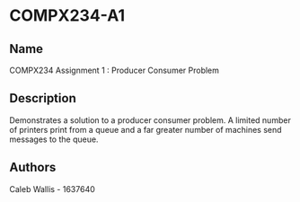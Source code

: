 # COMPX234-A1

## Name
COMPX234 Assignment 1 : Producer Consumer Problem

## Description
Demonstrates a solution to a producer consumer problem.
A limited number of printers print from a queue and a far greater number of machines send messages to the queue.

## Authors
Caleb Wallis - 1637640

